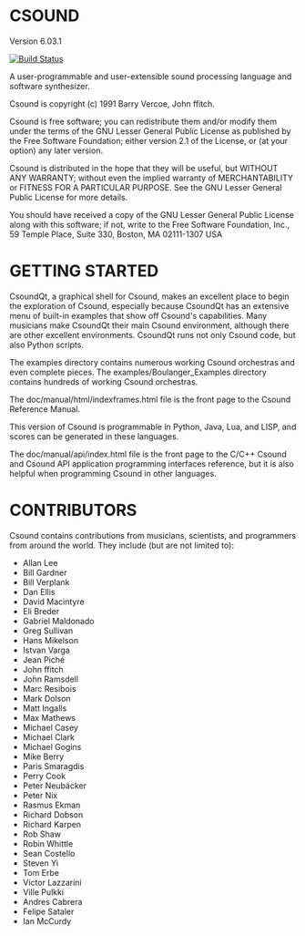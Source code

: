 # CSOUND
Version 6.03.1

[![Build Status](https://travis-ci.org/csound/csound.svg?branch=develop)](https://travis-ci.org/csound/csound)

A user-programmable and user-extensible sound processing language
and software synthesizer.

Csound is copyright (c) 1991 Barry Vercoe, John ffitch.

Csound is free software; you can redistribute them
and/or modify them under the terms of the GNU Lesser General Public
License as published by the Free Software Foundation; either
version 2.1 of the License, or (at your option) any later version.

Csound is distributed in the hope that they will be useful,
but WITHOUT ANY WARRANTY; without even the implied warranty of
MERCHANTABILITY or FITNESS FOR A PARTICULAR PURPOSE.  See the
GNU Lesser General Public License for more details.

You should have received a copy of the GNU Lesser General Public
License along with this software; if not, write to the Free Software
Foundation, Inc., 59 Temple Place, Suite 330, Boston, MA
02111-1307 USA

# GETTING STARTED

CsoundQt, a graphical shell for Csound, makes an excellent place to begin 
the exploration of Csound, especially because CsoundQt has an extensive menu 
of built-in examples that show off Csound's capabilities. Many musicians make 
CsoundQt their main Csound environment, although there are other excellent 
environments. CsoundQt runs not only Csound code, but also Python scripts.

The examples directory contains numerous working Csound orchestras and 
even complete pieces. The examples/Boulanger_Examples directory contains
hundreds of working Csound orchestras.

The doc/manual/html/indexframes.html file is the front page to the 
Csound Reference Manual.

This version of Csound is programmable in Python, Java, Lua, and LISP, 
and scores can be generated in these languages. 

The doc/manual/api/index.html file is the front page to the C/C++ 
Csound and Csound API application programming interfaces reference,
but it is also helpful when programming Csound in other languages.

# CONTRIBUTORS

Csound contains contributions from musicians, scientists, and programmers
from around the world. They include (but are not limited to):

* Allan Lee
* Bill Gardner
* Bill Verplank
* Dan Ellis
* David Macintyre
* Eli Breder
* Gabriel Maldonado
* Greg Sullivan
* Hans Mikelson
* Istvan Varga
* Jean Piché
* John ffitch
* John Ramsdell
* Marc Resibois
* Mark Dolson
* Matt Ingalls
* Max Mathews
* Michael Casey
* Michael Clark
* Michael Gogins
* Mike Berry
* Paris Smaragdis
* Perry Cook
* Peter Neubäcker
* Peter Nix
* Rasmus Ekman
* Richard Dobson
* Richard Karpen
* Rob Shaw
* Robin Whittle
* Sean Costello
* Steven Yi
* Tom Erbe
* Victor Lazzarini
* Ville Pulkki
* Andres Cabrera
* Felipe Sataler
* Ian McCurdy

